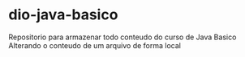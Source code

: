 # dio-java-basico
Repositorio para armazenar todo conteudo do curso de Java Basico
Alterando o conteudo de um arquivo de forma local

